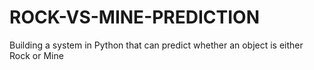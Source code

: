 # ROCK-VS-MINE-PREDICTION
 Building a system in Python that can predict whether an object is either Rock or Mine
